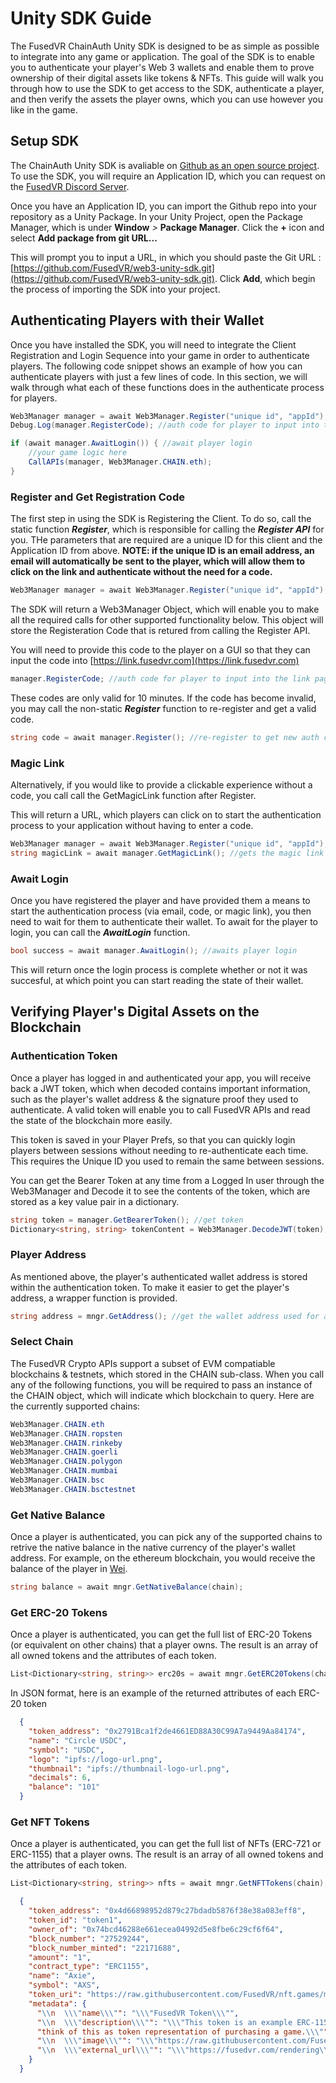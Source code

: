 # Unity SDK Guide

The FusedVR ChainAuth Unity SDK is designed to be as simple as possible to integrate into any game or application. The goal of the SDK is to enable you to authenticate your player's Web 3 wallets and enable them to prove ownership of their digital assets like tokens & NFTs. This guide will walk you through how to use the SDK to get access to the SDK, authenticate a player, and then verify the assets the player owns, which you can use however you like in the game. 

## Setup SDK

The ChainAuth Unity SDK is avaliable on [Github as an open source project](https://github.com/FusedVR/web3-unity-sdk). To use the SDK, you will require an Application ID, which you can request on the [FusedVR Discord Server](https://discord.com/invite/rV8fEAmG5B).

Once you have an Application ID, you can import the Github repo into your repository as a Unity Package. In your Unity Project, open the Package Manager, which is under **Window** *>* **Package Manager**. Click the **+** icon and select **Add package from git URL...**

This will prompt you to input a URL, in which you should paste the Git URL : [https://github.com/FusedVR/web3-unity-sdk.git](https://github.com/FusedVR/web3-unity-sdk.git). Click **Add**, which begin the process of importing the SDK into your project. 

## Authenticating Players with their Wallet

Once you have installed the SDK, you will need to integrate the Client Registration and Login Sequence into your game in order to authenticate players. The following code snippet shows an example of how you can authenticate players with just a few lines of code. In this section, we will walk through what each of these functions does in the authenticate process for players. 

```csharp
Web3Manager manager = await Web3Manager.Register("unique id", "appId"); //register the client with the APIs
Debug.Log(manager.RegisterCode); //auth code for player to input into the link page received from Registration

if (await manager.AwaitLogin()) { //await player login
	//your game logic here
    CallAPIs(manager, Web3Manager.CHAIN.eth);
}
```

### Register and Get Registration Code

The first step in using the SDK is Registering the Client. To do so, call the static function ***Register***, which is responsible for calling the ***Register API*** for you. THe parameters that are required are a unique ID for this client and the Application ID from above. **NOTE: if the unique ID is an email address, an email will automatically be sent to the player, which will allow them to click on the link and authenticate without the need for a code.**

```csharp
Web3Manager manager = await Web3Manager.Register("unique id", "appId"); //register the client with the APIs
```
The SDK will return a Web3Manager Object, which will enable you to make all the required calls for other supported functionality below. This object will store the Registeration Code that is retured from calling the Register API. 

You will need to provide this code to the player on a GUI so that they can input the code into [https://link.fusedvr.com](https://link.fusedvr.com)

```csharp
manager.RegisterCode; //auth code for player to input into the link page received from Registration
```

These codes are only valid for 10 minutes. If the code has become invalid, you may call the non-static ***Register*** function to re-register and get a valid code. 

```csharp
string code = await manager.Register(); //re-register to get new auth code
```

### Magic Link

Alternatively, if you would like to provide a clickable experience without a code, you call call the GetMagicLink function after Register.

This will return a URL, which players can click on to start the authentication process to your application without having to enter a code.

```csharp
Web3Manager manager = await Web3Manager.Register("unique id", "appId"); //register the client with the APIs
string magicLink = await manager.GetMagicLink(); //gets the magic link for the player
```

### Await Login

Once you have registered the player and have provided them a means to start the authentication process (via email, code, or magic link), you then need to wait for them to authenticate their wallet. To await for the player to login, you can call the ***AwaitLogin*** function. 

```csharp
bool success = await manager.AwaitLogin(); //awaits player login
```
This will return once the login process is complete whether or not it was succesful, at which point you can start reading the state of their wallet. 

## Verifying Player's Digital Assets on the Blockchain

### Authentication Token

Once a player has logged in and authenticated your app, you will receive back a JWT token, which when decoded contains important information, such as the player's wallet address & the signature proof they used to authenticate. A valid token will enable you to call FusedVR APIs and read the state of the blockchain more easily.

This token is saved in your Player Prefs, so that you can quickly login players between sessions without needing to re-authenticate each time. This requires the Unique ID you used to remain the same between sessions.

You can get the Bearer Token at any time from a Logged In user through the Web3Manager and Decode it to see the contents of the token, which are stored as a key value pair in a dictionary. 

```csharp
string token = manager.GetBearerToken(); //get token
Dictionary<string, string> tokenContent = Web3Manager.DecodeJWT(token); //decode contents of the token as a key-value pair
```

### Player Address

As mentioned above, the player's authenticated wallet address is stored within the authentication token. To make it easier to get the player's address, a wrapper function is provided. 

```csharp
string address = mngr.GetAddress(); //get the wallet address used for authentication
```

### Select Chain

The FusedVR Crypto APIs support a subset of EVM compatiable blockchains & testnets, which stored in the CHAIN sub-class. When you call any of the following functions, you will be required to pass an instance of the CHAIN object, which will indicate which blockchain to query. Here are the currently supported chains:

```csharp
Web3Manager.CHAIN.eth
Web3Manager.CHAIN.ropsten
Web3Manager.CHAIN.rinkeby
Web3Manager.CHAIN.goerli
Web3Manager.CHAIN.polygon
Web3Manager.CHAIN.mumbai
Web3Manager.CHAIN.bsc
Web3Manager.CHAIN.bsctestnet
```

### Get Native Balance

Once a player is authenticated, you can pick any of the supported chains to retrive the native balance in the native currency of the player's wallet address. For example, on the ethereum blockchain, you would receive the balance of the player in [Wei](https://www.investopedia.com/terms/w/wei.asp). 

```csharp
string balance = await mngr.GetNativeBalance(chain);
```

### Get ERC-20 Tokens

Once a player is authenticated, you can get the full list of ERC-20 Tokens (or equivalent on other chains) that a player owns. The result is an array of all owned tokens and the attributes of each token. 

```csharp
List<Dictionary<string, string>> erc20s = await mngr.GetERC20Tokens(chain);
```
In JSON format, here is an example of the returned attributes of each ERC-20 token

```json
  {
    "token_address": "0x2791Bca1f2de4661ED88A30C99A7a9449Aa84174",
    "name": "Circle USDC",
    "symbol": "USDC",
    "logo": "ipfs://logo-url.png",
    "thumbnail": "ipfs://thumbnail-logo-url.png",
    "decimals": 6,
    "balance": "101"
  }
```

### Get NFT Tokens

Once a player is authenticated, you can get the full list of NFTs (ERC-721 or ERC-1155) that a player owns. The result is an array of all owned tokens and the attributes of each token. 

```csharp
List<Dictionary<string, string>> nfts = await mngr.GetNFTTokens(chain);
```

```json
  {
    "token_address": "0x4d66898952d879c27bdadb5876f38e38a083eff8",
    "token_id": "token1",
    "owner_of": "0x74bcd46288e661ecea04992d5e8fbe6c29cf6f64",
    "block_number": "27529244",
    "block_number_minted": "22171688",
    "amount": "1",
    "contract_type": "ERC1155",
    "name": "Axie",
    "symbol": "AXS",
    "token_uri": "https://raw.githubusercontent.com/FusedVR/nft.games/master/1/meta.json",
    "metadata": {
      "\\n  \\\"name\\\"": "\\\"FusedVR Token\\\"",
      "\\n  \\\"description\\\"": "\\\"This token is an example ERC-1155 asset that can be used to trigger streaming with FusedVR Render Streaming. In other words",
      "think of this as token representation of purchasing a game.\\\"": null,
      "\\n  \\\"image\\\"": "\\\"https://raw.githubusercontent.com/FusedVR/nft.games/master/1/FusedVR.png\\\"",
      "\\n  \\\"external_url\\\"": "\\\"https://fusedvr.com/rendering\\\"\\n"
    }
  }
```